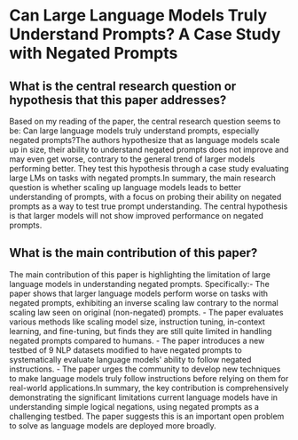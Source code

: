 # Can Large Language Models Truly Understand Prompts? A Case Study with   Negated Prompts

## What is the central research question or hypothesis that this paper addresses?

Based on my reading of the paper, the central research question seems to be: Can large language models truly understand prompts, especially negated prompts?The authors hypothesize that as language models scale up in size, their ability to understand negated prompts does not improve and may even get worse, contrary to the general trend of larger models performing better. They test this hypothesis through a case study evaluating large LMs on tasks with negated prompts.In summary, the main research question is whether scaling up language models leads to better understanding of prompts, with a focus on probing their ability on negated prompts as a way to test true prompt understanding. The central hypothesis is that larger models will not show improved performance on negated prompts.


## What is the main contribution of this paper?

The main contribution of this paper is highlighting the limitation of large language models in understanding negated prompts. Specifically:- The paper shows that larger language models perform worse on tasks with negated prompts, exhibiting an inverse scaling law contrary to the normal scaling law seen on original (non-negated) prompts. - The paper evaluates various methods like scaling model size, instruction tuning, in-context learning, and fine-tuning, but finds they are still quite limited in handling negated prompts compared to humans. - The paper introduces a new testbed of 9 NLP datasets modified to have negated prompts to systematically evaluate language models' ability to follow negated instructions. - The paper urges the community to develop new techniques to make language models truly follow instructions before relying on them for real-world applications.In summary, the key contribution is comprehensively demonstrating the significant limitations current language models have in understanding simple logical negations, using negated prompts as a challenging testbed. The paper suggests this is an important open problem to solve as language models are deployed more broadly.
